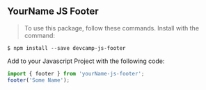 ## YourName JS Footer
> To use this package, follow these commands.
Install with the command:
```
$ npm install --save devcamp-js-footer
```
Add to your Javascript Project with the following code:
```javascript
import { footer } from 'yourName-js-footer';
footer('Some Name');